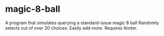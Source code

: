 # magic-8-ball
A program that simulates querying a standard-issue magic 8 ball
Randomly selects out of over 20 choices. Easily add more.
Requires tkinter.
